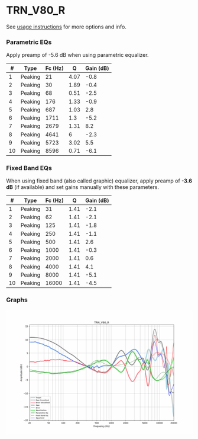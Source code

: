 # TRN_V80_R
See [usage instructions](https://github.com/jaakkopasanen/AutoEq#usage) for more options and info.

### Parametric EQs
Apply preamp of -5.6 dB when using parametric equalizer.

|   # | Type    |   Fc (Hz) |    Q |   Gain (dB) |
|-----|---------|-----------|------|-------------|
|   1 | Peaking |        21 | 4.07 |        -0.8 |
|   2 | Peaking |        30 | 1.89 |        -0.4 |
|   3 | Peaking |        68 | 0.51 |        -2.5 |
|   4 | Peaking |       176 | 1.33 |        -0.9 |
|   5 | Peaking |       687 | 1.03 |         2.8 |
|   6 | Peaking |      1711 | 1.3  |        -5.2 |
|   7 | Peaking |      2679 | 1.31 |         8.2 |
|   8 | Peaking |      4641 | 6    |        -2.3 |
|   9 | Peaking |      5723 | 3.02 |         5.5 |
|  10 | Peaking |      8596 | 0.71 |        -6.1 |

### Fixed Band EQs
When using fixed band (also called graphic) equalizer, apply preamp of **-3.6 dB** (if available) and set gains manually with these parameters.

|   # | Type    |   Fc (Hz) |    Q |   Gain (dB) |
|-----|---------|-----------|------|-------------|
|   1 | Peaking |        31 | 1.41 |        -2.1 |
|   2 | Peaking |        62 | 1.41 |        -2.1 |
|   3 | Peaking |       125 | 1.41 |        -1.8 |
|   4 | Peaking |       250 | 1.41 |        -1.1 |
|   5 | Peaking |       500 | 1.41 |         2.6 |
|   6 | Peaking |      1000 | 1.41 |        -0.3 |
|   7 | Peaking |      2000 | 1.41 |         0.6 |
|   8 | Peaking |      4000 | 1.41 |         4.1 |
|   9 | Peaking |      8000 | 1.41 |        -5.1 |
|  10 | Peaking |     16000 | 1.41 |        -4.5 |

### Graphs
![](./TRN_V80_R.png)

